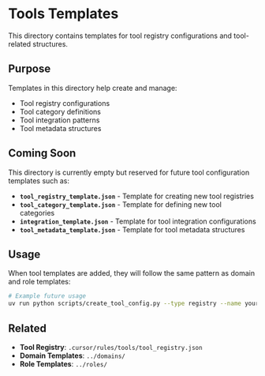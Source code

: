 # Tools Templates

This directory contains templates for tool registry configurations and tool-related structures.

## Purpose

Templates in this directory help create and manage:
- Tool registry configurations
- Tool category definitions
- Tool integration patterns
- Tool metadata structures

## Coming Soon

This directory is currently empty but reserved for future tool configuration templates such as:

- **`tool_registry_template.json`** - Template for creating new tool registries
- **`tool_category_template.json`** - Template for defining new tool categories
- **`integration_template.json`** - Template for tool integration configurations
- **`tool_metadata_template.json`** - Template for tool metadata structures

## Usage

When tool templates are added, they will follow the same pattern as domain and role templates:

```bash
# Example future usage
uv run python scripts/create_tool_config.py --type registry --name your_config
```

## Related

- **Tool Registry**: `.cursor/rules/tools/tool_registry.json`
- **Domain Templates**: `../domains/`
- **Role Templates**: `../roles/`